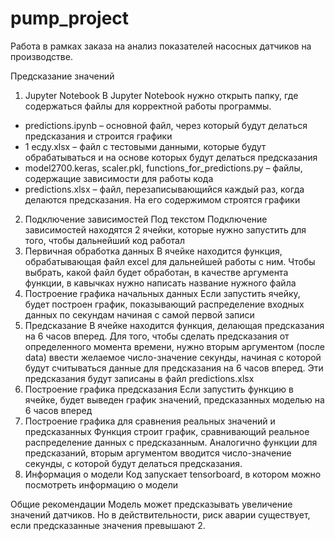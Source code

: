 # pump_project
Работа в рамках заказа на анализ показателей насосных датчиков на производстве.


Предсказание значений
1.	Jupyter Notebook
В Jupyter Notebook нужно открыть папку, где содержаться файлы для корректной работы программы. 
- predictions.ipynb – основной файл, через который будут делаться предсказания и строится графики
- 1 есду.xlsx – файл с тестовыми данными, которые будут обрабатываться и на основе которых будут делаться предсказания
- model2700.keras, scaler.pkl, functions_for_predictions.py – файлы, содержащие зависимости для работы кода
- predictions.xlsx – файл, перезаписывающийся каждый раз, когда делаются предсказания. На его содержимом строятся графики
2. Подключение зависимостей
Под текстом Подключение зависимостей находятся 2 ячейки, которые нужно запустить для того, чтобы дальнейший код работал
3.	Первичная обработка данных
В ячейке находится функция, обрабатывающая файл excel для дальнейшей работы с ним. Чтобы выбрать, какой файл будет обработан, в качестве аргумента функции, в кавычках нужно написать название нужного файла
4.	Построение графика начальных данных
Если запустить ячейку, будет построен график, показывающий распределение входных данных по секундам начиная с самой первой записи
5.	Предсказание
В ячейке находится функция, делающая предсказания на 6 часов вперед. 
Для того, чтобы сделать предсказания от определенного момента времени, нужно вторым аргументом (после data) ввести желаемое число-значение секунды, начиная с которой будут считываться данные для предсказания на 6 часов вперед. Эти предсказания будут записаны в файл predictions.xlsx
6.	Построение графика предсказания
Если запустить функцию в ячейке, будет выведен график значений, предсказанных моделью на 6 часов вперед
7.	Построение графика для сравнения реальных значений и предсказанных
Функция строит график, сравнивающий реальное распределение данных с предсказанным. Аналогично функции для предсказаний, вторым аргументом вводится число-значение секунды, с которой будут делаться предсказания.
8.	Информация о модели
Код запускает tensorboard, в котором можно посмотреть информацию о модели

Общие рекомендации
Модель может предсказывать увеличение значений датчиков. Но в действительности, риск аварии существует, если предсказанные значения превышают 2. 
